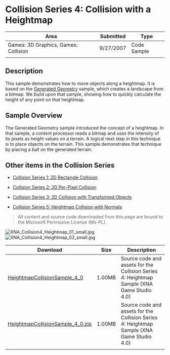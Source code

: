 # Collision Series 4: Collision with a Heightmap

|Area|Submitted|Type|
|-|-|-|
Games: 3D Graphics, Games: Collision|9/27/2007|Code Sample
||||

## Description

This sample demonstrates how to move objects along a heightmap. It is based on the [Generated Geometry](https://github.com/simondarksidej/XNAGameStudio/wiki/Generated_Geometry) sample, which creates a landscape from a bitmap. We build upon that sample, showing how to quickly calculate the height of any point on that heightmap.

## Sample Overview

The Generated Geometry sample introduced the concept of a heightmap. In that sample, a content processor reads a bitmap and uses the intensity of its pixels as height values on a terrain. A logical next step in this technique is to place objects on the terrain. This sample demonstrates that technique by placing a ball on the generated terrain.

## Other items in the Collision Series

* [Collision Series 1: 2D Rectangle Collision](https://github.com/simondarksidej/XNAGameStudio/wiki/Collision_Series_1_2D_Rectangle_Collision)

* [Collision Series 2: 2D Per-Pixel Collision](https://github.com/simondarksidej/XNAGameStudio/wiki/Collision_Series_2_2D_Per-Pixel_Collision)

* [Collision Series 3: 2D Collision with Transformed Objects](https://github.com/simondarksidej/XNAGameStudio/wiki/Collision_Series_3_2D_Collision_with_Transformed_Objects)

* [Collision Series 5: Heightmap Collision with Normals](https://github.com/simondarksidej/XNAGameStudio/wiki/Collision_Series_5_Heightmap_Collision_with_Normals)

> All content and source code downloaded from this page are bound to the Microsoft Permissive License (Ms-PL).

![XNA_Collision4_Heightmap_01_small.jpg](https://github.com/simondarksidej/XNAGameStudio/blob/master/Images/XNA_Collision4_Heightmap_01_small.jpg?raw=true)
![XNA_Collision4_Heightmap_02_small.jpg](https://github.com/simondarksidej/XNAGameStudio/blob/master/Images/XNA_Collision4_Heightmap_02_small.jpg?raw=true)

Download | Size | Description
---|---|---|
[HeightmapCollisionSample_4_0](https://github.com/simondarksidej/XNAGameStudio/tree/master/Samples/HeightmapCollisionSample_4_0) | 1.00MB | Source code and assets for the Collision Series 4: Heightmap Sample (XNA Game Studio 4.0)
[HeightmapCollisionSample_4_0.zip](https://github.com/simondarksidej/XNAGameStudioZips/tree/master/Samples/HeightmapCollisionSample_4_0.zip) | 1.00MB | Source code and assets for the Collision Series 4: Heightmap Sample (XNA Game Studio 4.0)
||||
